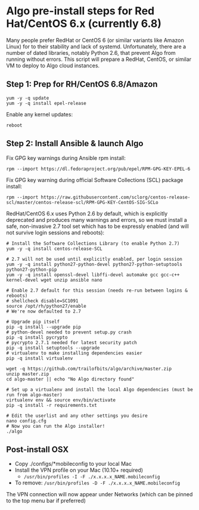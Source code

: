 # Algo pre-install steps for Red Hat/CentOS 6.x (currently 6.8)

Many people prefer RedHat or CentOS 6 (or similar variants like Amazon Linux) for to their stability and lack of systemd. Unfortunately, there are a number of dated libraries, notably Python 2.6, that prevent Algo from running without errors. This script will prepare a RedHat, CentOS, or similar VM to deploy to Algo cloud instances.

## Step 1: Prep for RH/CentOS 6.8/Amazon

```
yum -y -q update
yum -y -q install epel-release
```

Enable any kernel updates:

``reboot`` 

## Step 2: Install Ansible & launch Algo

Fix GPG key warnings during Ansible rpm install:

``rpm --import https://dl.fedoraproject.org/pub/epel/RPM-GPG-KEY-EPEL-6``

Fix GPG key warning during official Software Collections (SCL) package install:

``rpm --import https://raw.githubusercontent.com/sclorg/centos-release-scl/master/centos-release-scl/RPM-GPG-KEY-CentOS-SIG-SCLo``

RedHat/CentOS 6.x uses Python 2.6 by default, which is explicitly deprecated and produces many warnings and errors, so we must install a safe, non-invasive 2.7 tool set which has to be expressly enabled (and will not survive login sessions and reboots):

```
# Install the Software Collections Library (to enable Python 2.7)
yum -y -q install centos-release-SCL

# 2.7 will not be used until explicitly enabled, per login session		
yum -y -q install python27-python-devel python27-python-setuptools python27-python-pip
yum -y -q install openssl-devel libffi-devel automake gcc gcc-c++ kernel-devel wget unzip ansible nano 

# Enable 2.7 default for this session (needs re-run between logins & reboots)
# shellcheck disable=SC1091
source /opt/rh/python27/enable
# We're now defaulted to 2.7 

# Upgrade pip itself
pip -q install --upgrade pip
# python-devel needed to prevent setup.py crash
pip -q install pycrypto       
# pycrypto 2.7.1 needed for latest security patch
pip -q install setuptools --upgrade
# virtualenv to make installing dependencies easier
pip -q install virtualenv

wget -q https://github.com/trailofbits/algo/archive/master.zip
unzip master.zip 
cd algo-master || echo "No Algo directory found"

# Set up a virtualenv and install the local Algo dependencies (must be run from algo-master)
virtualenv env && source env/bin/activate
pip -q install -r requirements.txt

# Edit the userlist and any other settings you desire
nano config.cfg
# Now you can run the Algo installer!
./algo
```

## Post-install OSX

* Copy ./configs/*mobileconfig to your local Mac
* Install the VPN profile on your Mac (10.10+ required)
  * ``/usr/bin/profiles -I -F ./x.x.x.x_NAME.mobileconfig``
* To remove: ```/usr/bin/profiles -D -F ./x.x.x.x_NAME.mobileconfig```

The VPN connection will now appear under Networks (which can be pinned to the top menu bar if preferred)

